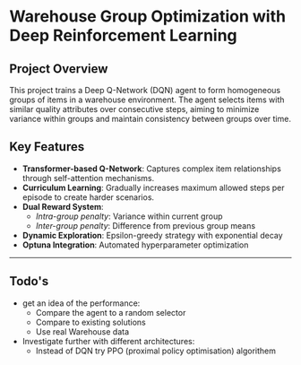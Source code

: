 # Warehouse Group Optimization with Deep Reinforcement Learning

## Project Overview
This project trains a Deep Q-Network (DQN) agent to form homogeneous groups of items in a warehouse environment. The agent selects items with similar quality attributes over consecutive steps, aiming to minimize variance within groups and maintain consistency between groups over time.

## Key Features
- **Transformer-based Q-Network**: Captures complex item relationships through self-attention mechanisms.
- **Curriculum Learning**: Gradually increases maximum allowed steps per episode to create harder scenarios.
- **Dual Reward System**:
  - *Intra-group penalty*: Variance within current group
  - *Inter-group penalty*: Difference from previous group means
- **Dynamic Exploration**: Epsilon-greedy strategy with exponential decay
- **Optuna Integration**: Automated hyperparameter optimization

---

## Todo's
- get an idea of the performance:
  - Compare the agent to a random selector
  - Compare to existing solutions
  - Use real Warehouse data
- Investigate further with different architectures:
  - Instead of DQN try PPO (proximal policy optimisation) algorithem
